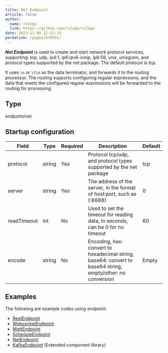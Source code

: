 ```yaml
---
title: Net Endpoint
article: false
author: 
  name: rulego
  link: https://github.com/rulego/rulego
date: 2023-11-08 22:52:33
permalink: /pages/b7050c/
---
```


***Net Endpoint*** is used to create and start network protocol services, supporting: tcp, udp, ip4:1, ip6:ipv6-icmp, ip6:58, unix, unixgram, and protocol types supported by the net package. The default protocol is tcp.

It uses `\n` or `\t\n` as the data terminator, and forwards it to the routing processor. The routing supports configuring regular expressions, and the data that meets the configured regular expressions will be forwarded to the routing for processing.

## Type

endpoint/net

## Startup configuration

| Field       | Type   | Required | Description                                                                                                | Default |
|-------------|--------|----------|------------------------------------------------------------------------------------------------------------|---------|
| protocol    | string | Yes      | Protocol tcp/udp, and protocol types supported by the net package                                          | tcp     |
| server      | string | Yes      | The address of the server, in the format of host:port, such as (:8888)                                     | 0       |
| readTimeout | int    | No       | Used to set the timeout for reading data, in seconds, can be 0 for no timeout                              | 60      |
| encode      | string | No       | Encoding, hex: convert to hexadecimal string, base64: convert to base64 string, empty/other: no conversion | Empty   |


## Examples

The following are example codes using endpoint:
- [RestEndpoint](https://github.com/rulego/rulego/tree/main/examples/http_endpoint/http_endpoint.go)
- [WebsocketEndpoint](https://github.com/rulego/rulego/tree/main/endpoint/websocket/websocket_test.go)
- [MqttEndpoint](https://github.com/rulego/rulego/tree/main/endpoint/mqtt/mqtt_test.go)
- [ScheduleEndpoint](https://github.com/rulego/rulego/tree/main/endpoint/schedule/schedule_test.go)
- [NetEndpoint](https://github.com/rulego/rulego/tree/main/endpoint/net/net_test.go)
- [KafkaEndpoint](https://github.com/rulego/rulego-components/blob/main/endpoint/kafka/kafka_test.go) (Extended component library)
